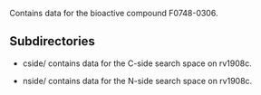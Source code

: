 Contains data for the bioactive compound F0748-0306.

## Subdirectories

- cside/ contains data for the C-side search space on rv1908c.

- nside/ contains data for the N-side search space on rv1908c.

